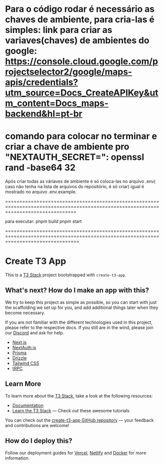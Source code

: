 Para o código rodar é necessário as chaves de ambiente, para cria-las é simples:
  link para criar as variaves(chaves) de ambientes do google: https://console.cloud.google.com/projectselector2/google/maps-apis/credentials?utm_source=Docs_CreateAPIKey&utm_content=Docs_maps-backend&hl=pt-br
  ===================================================================================================================================
  
  comando para colocar no terminar e criar a chave de ambiente pro "NEXTAUTH_SECRET=": openssl rand -base64 32
  ===================================================================================================================================
Após criar todas as váriaves de ambiente é só coloca-las no arquivo .env( caso não tenha na lista de arquivos do repositório, é só criar) igual é mostrado no arquivo .env.example.

=====================================================================================================================================

  

para executar:
pnpm build
pnpm start

======================================================================================================================================



# Create T3 App

This is a [T3 Stack](https://create.t3.gg/) project bootstrapped with `create-t3-app`.

## What's next? How do I make an app with this?

We try to keep this project as simple as possible, so you can start with just the scaffolding we set up for you, and add additional things later when they become necessary.

If you are not familiar with the different technologies used in this project, please refer to the respective docs. If you still are in the wind, please join our [Discord](https://t3.gg/discord) and ask for help.

- [Next.js](https://nextjs.org)
- [NextAuth.js](https://next-auth.js.org)
- [Prisma](https://prisma.io)
- [Drizzle](https://orm.drizzle.team)
- [Tailwind CSS](https://tailwindcss.com)
- [tRPC](https://trpc.io)

## Learn More

To learn more about the [T3 Stack](https://create.t3.gg/), take a look at the following resources:

- [Documentation](https://create.t3.gg/)
- [Learn the T3 Stack](https://create.t3.gg/en/faq#what-learning-resources-are-currently-available) — Check out these awesome tutorials

You can check out the [create-t3-app GitHub repository](https://github.com/t3-oss/create-t3-app) — your feedback and contributions are welcome!

## How do I deploy this?

Follow our deployment guides for [Vercel](https://create.t3.gg/en/deployment/vercel), [Netlify](https://create.t3.gg/en/deployment/netlify) and [Docker](https://create.t3.gg/en/deployment/docker) for more information.
